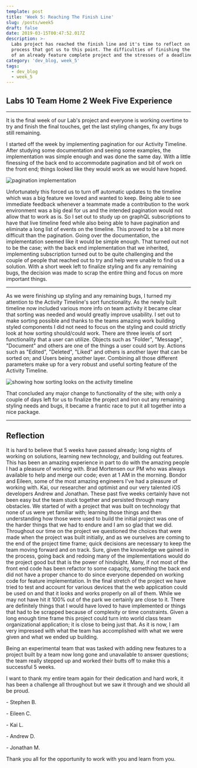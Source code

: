 ```yaml
---
template: post
title: 'Week 5: Reaching The Finish Line'
slug: /posts/week5
draft: false
date: 2019-03-15T00:47:52.017Z
description: >-
  Labs project has reached the finish line and it's time to reflect on the
  process that got us to this point. The difficulties of finishing the last 10%
  of an already feature complete project and the stresses of a deadline.
category: 'dev_blog, week_5'
tags:
  - dev_blog
  - week_5
---
```

## Labs 10 Team Home 2 Week Five Experience

- - -

It is the final week of our Lab's project and everyone is working overtime to try and finish the final touches, get the last styling changes, fix any bugs still remaining. 

I started off the week by implementing pagination for our Activity Timeline. After studying some documentation and seeing some examples, the implementation was simple enough and was done the same day. With a little finessing of the back end to accommodate pagination and bit of work on the front end; things looked like they would work as we would have hoped.

![pagination implementation](/media/pagination.png "front end implementation of pagination ")

Unfortunately  this forced us to turn off automatic updates to the timeline which was a big feature we loved and wanted to keep. Being able to see immediate feedback whenever a teammate made a contribution to the work environment was a big deal for us and the intended pagination would not allow that to work as is. So I set out to study up on graphQL subscriptions to have that live timeline feed while also being able to have pagination and eliminate a long list of events on the timeline. This proved to be a bit more difficult than the pagination. Going over the documentation, the implementation seemed like it would be simple enough. That turned out not to be the case; with the back end implementation that we inherited, implementing subscription turned out to be quite challenging and the couple of people that reached out to try and help were unable to find us a solution. With a short week left to finalize styling and fix any remaining bugs, the decision was made to scrap the entire thing and focus on more important things.

- - -

As we were finishing up styling and any remaining bugs, I turned my attention to the Activity Timeline's sort functionality. As the newly built timeline now included various more info on team activity it became clear that sorting was needed and would greatly improve usability. I set out to make sorting possible and thanks to the teams amazing work building styled components I did not need to focus on the styling and could strictly look at how sorting should/could work. There are three levels of sort functionality that a user can utilize. Objects such as "Folder", "Message", "Document" and others are one of the things a user could sort by. Actions such as "Edited", "Deleted", "Liked" and others is another layer that can be sorted on; and Users being another layer. Combining all those different parameters make up for a very robust and useful sorting feature of the Activity Timeline.

![showing how sorting looks on the activity timeline](/media/sortingactivities.png "Activity Timeline Sorting")

That concluded any major change to functionality of the site; with only a couple of days left for us to finalize the project and iron out any remaining styling needs and bugs, it became a frantic race to put it all together into a nice package.

- - -

## Reflection

It is hard to believe that 5 weeks have passed already; long nights of working on solutions, learning new technology, and building out features. This has been an amazing experience in part to do with the amazing people I had a pleasure of working with. Brad Mortensen our PM who was always available to help and merge our code; even at 1 AM in the morning. Bondor and Eileen, some of the most amazing engineers I've had a pleasure of working with. Kai, our researcher and optimist and our very talented iOS developers Andrew and Jonathan. These past five weeks certainly have not been easy but the team stuck together and persisted through many obstacles. We started of with a project that was built on technology that none of us were yet familiar with; learning those things and then understanding how those were used to build the initial project was one of the harder things that we had to endure and I am so glad that we did. Throughout our time on the project we questioned the choices that were made when the project was built initially, and as we ourselves are coming to the end of the project time frame; quick decisions are necessary to keep the team moving forward and on track. Sure, given the knowledge we gained in the process, going back and redoing many of the implementations would do the project good but that is the power of hindsight. Many, if not most of the front end code has been refactor to some capacity, something the back end did not have a proper chance to do since everyone depended on working code for feature implementation. In the final stretch of the project we have tried to test and account for various devices that the web application could be used on and that it looks and works properly on all of them. While we may not have hit it 100% out of the park we certainly are close to it. There are definitely things that I would have loved to have implemented or things that had to be scrapped because of complexity or time constraints. Given a long enough time frame this project could turn into world class team organizational application; it is close to being just that. As it is now, I am very impressed with what the team has accomplished with what we were given and what we ended up building.

Being an experimental team that was tasked with adding new features to a project built by a team now long gone and unavailable to answer questions; the team really stepped up and worked their butts off to make this a successful 5 weeks. 

I want to thank my entire team again for their dedication and hard work, it has been a challenge all throughout but we saw it through and we should all be proud.

\- Stephen B.

\- Eileen C.

\- Kai L.

\- Andrew D.

\- Jonathan M.

Thank you all for the opportunity to work with you and learn from you.

